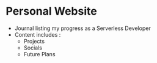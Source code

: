 # Personal Website
- Journal listing my progress as a Serverless Developer
- Content includes :
    - Projects
    - Socials
    - Future Plans